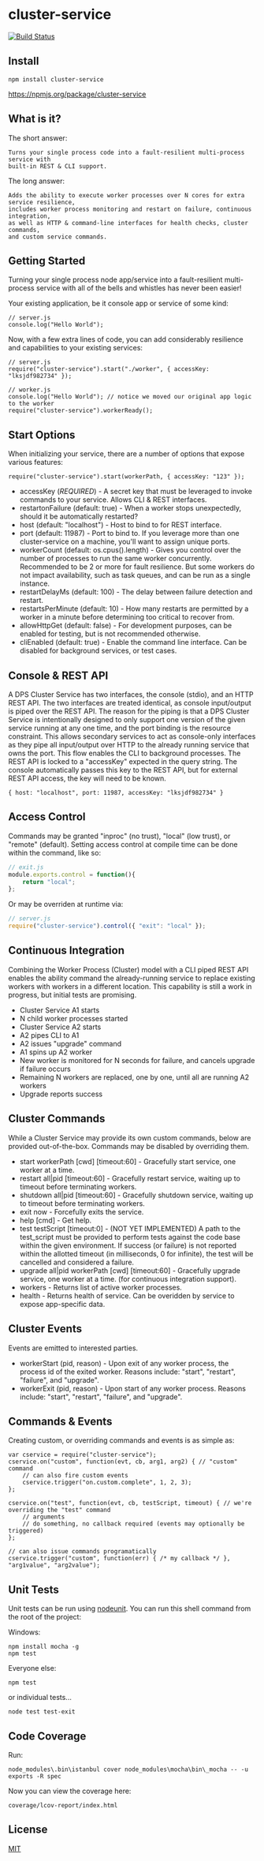 # cluster-service

[![Build Status](https://travis-ci.org/godaddy/node-cluster-service.png)](https://travis-ci.org/godaddy/node-cluster-service)


## Install

	npm install cluster-service

https://npmjs.org/package/cluster-service


## What is it?

The short answer:

	Turns your single process code into a fault-resilient multi-process service with
	built-in REST & CLI support.

The long answer:

	Adds the ability to execute worker processes over N cores for extra service resilience,
	includes worker process monitoring and restart on failure, continuous integration,
	as well as HTTP & command-line interfaces for health checks, cluster commands,
	and custom service commands.


 
## Getting Started

Turning your single process node app/service into a fault-resilient multi-process service with all of the bells and whistles has never been easier!

Your existing application, be it console app or service of some kind:

	// server.js
	console.log("Hello World");

Now, with a few extra lines of code, you can add considerably resilience and capabilities to your existing services:

	// server.js
	require("cluster-service").start("./worker", { accessKey: "lksjdf982734" });

	// worker.js
	console.log("Hello World"); // notice we moved our original app logic to the worker
	require("cluster-service").workerReady();

	

## Start Options

When initializing your service, there are a number of options that expose various features:

	require("cluster-service").start(workerPath, { accessKey: "123" });

* accessKey (*REQUIRED*) - A secret key that must be leveraged to invoke commands to your service. Allows CLI & REST interfaces.
* restartonFailure (default: true) - When a worker stops unexpectedly, should it be automatically restarted?
* host (default: "localhost") - Host to bind to for REST interface.
* port (default: 11987) - Port to bind to. If you leverage more than one cluster-service on a machine, you'll want to assign unique ports.
* workerCount (default: os.cpus().length) - Gives you control over the number of processes to run the same worker concurrently. Recommended to be 2 or more for fault resilience. But some workers do not impact availability, such as task queues, and can be run as a single instance.
* restartDelayMs (default: 100) - The delay between failure detection and restart.
* restartsPerMinute (default: 10) - How many restarts are permitted by a worker in a minute before determining too critical to recover from.
* allowHttpGet (default: false) - For development purposes, can be enabled for testing, but is not recommended otherwise.
* cliEnabled (default: true) - Enable the command line interface. Can be disabled for background services, or test cases.
 


## Console & REST API

A DPS Cluster Service has two interfaces, the console (stdio), and an HTTP REST API. The two interfaces are treated identical, as console input/output is piped over the REST API. The reason for the piping is that a DPS Cluster Service is intentionally designed to only support one version of the given service running at any one time, and the port binding is the resource constraint. This allows secondary services to act as console-only interfaces as they pipe all input/output over HTTP to the already running service that owns the port. This flow enables the CLI to background processes.
The REST API is locked to a "accessKey" expected in the query string. The console automatically passes this key to the REST API, but for external REST API access, the key will need to be known.

	{ host: "localhost", port: 11987, accessKey: "lksjdf982734" }


## Access Control

Commands may be granted "inproc" (no trust), "local" (low trust), or "remote" (default). Setting access control at compile time can be done within the command, like so:

```javascript
// exit.js
module.exports.control = function(){
	return "local";
};
```

Or may be overriden at runtime via:

```javascript
// server.js
require("cluster-service").control({ "exit": "local" });
```


## Continuous Integration

Combining the Worker Process (Cluster) model with a CLI piped REST API enables the ability command the already-running service to replace existing workers with workers in a different location. This capability is still a work in progress, but initial tests are promising.

* Cluster Service A1 starts
* N child worker processes started
* Cluster Service A2 starts
* A2 pipes CLI to A1
* A2 issues "upgrade" command
* A1 spins up A2 worker
* New worker is monitored for N seconds for failure, and cancels upgrade if failure occurs
* Remaining N workers are replaced, one by one, until all are running A2 workers
* Upgrade reports success
 

## Cluster Commands

While a Cluster Service may provide its own custom commands, below are provided out-of-the-box. Commands may be disabled by overriding them.

* start workerPath [cwd] [timeout:60] - Gracefully start service, one worker at a time.
* restart all|pid [timeout:60] - Gracefully restart service, waiting up to timeout before terminating workers.
* shutdown all|pid [timeout:60] - Gracefully shutdown service, waiting up to timeout before terminating workers.
* exit now - Forcefully exits the service.
* help [cmd] - Get help.
* test testScript [timeout:0] - (NOT YET IMPLEMENTED) A path to the test_script must be provided to perform tests against the code base within the given environment. If success (or failure) is not reported within the allotted timeout (in milliseconds, 0 for infinite), the test will be cancelled and considered a failure.
* upgrade all|pid workerPath [cwd] [timeout:60] - Gracefully upgrade service, one worker at a time. (for continuous integration support).
* workers - Returns list of active worker processes.
* health - Returns health of service. Can be overidden by service to expose app-specific data.


## Cluster Events

Events are emitted to interested parties.

* workerStart (pid, reason) - Upon exit of any worker process, the process id of the exited worker. Reasons include: "start", "restart", "failure", and "upgrade".
* workerExit (pid, reason) - Upon start of any worker process. Reasons include: "start", "restart", "failure", and "upgrade".


## Commands & Events

Creating custom, or overriding commands and events is as simple as:

	var cservice = require("cluster-service");
	cservice.on("custom", function(evt, cb, arg1, arg2) { // "custom" command
		// can also fire custom events
		cservice.trigger("on.custom.complete", 1, 2, 3);
	};
	
	cservice.on("test", function(evt, cb, testScript, timeout) { // we're overriding the "test" command
		// arguments
		// do something, no callback required (events may optionally be triggered)
	}; 
	
	// can also issue commands programatically
	cservice.trigger("custom", function(err) { /* my callback */ }, "arg1value", "arg2value");

## Unit Tests

Unit tests can be run using [nodeunit](https://github.com/caolan/nodeunit). You can run this shell command from the root of the project:

Windows:

	npm install mocha -g
    npm test

Everyone else:

    npm test

or individual tests...

	node test test-exit


## Code Coverage

Run:

	node_modules\.bin\istanbul cover node_modules\mocha\bin\_mocha -- -u exports -R spec

Now you can view the coverage here:

	coverage/lcov-report/index.html


## License

[MIT](https://github.com/godaddy/node-cluster-service/blob/master/LICENSE.txt)
